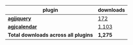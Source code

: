 plugin|downloads
------|----------
[**agjjquery**](https://www.npmjs.com/package/agjjquery)|[172](https://www.npmjs.com/package/agjjquery)
[**agjcalendar**](https://www.npmjs.com/package/agjcalendar)|[1,103](https://www.npmjs.com/package/agjcalendar)
**Total downloads across all plugins**|**1,275**
